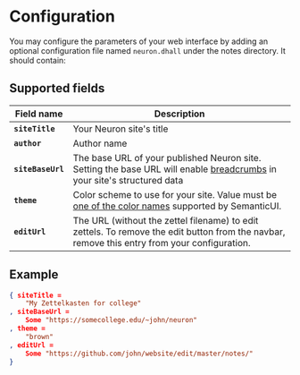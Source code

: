 # Configuration

You may configure the parameters of your web interface by adding an optional configuration file named `neuron.dhall` under the notes directory. It should contain:

## Supported fields

| Field name        | Description                                                                                                                                                                                |
|-------------------|--------------------------------------------------------------------------------------------------------------------------------------------------------------------------------------------|
| **`siteTitle`**   | Your Neuron site's title                                                                                                                                                                   |
| **`author`**      | Author name                                                                                                                                                                                |
| **`siteBaseUrl`** | The base URL of your published Neuron site. Setting the base URL will enable [breadcrumbs](https://developers.google.com/search/docs/data-types/breadcrumb) in your site's structured data |
| **`theme`**       | Color scheme to use for your site. Value must be [one of the color names](https://semantic-ui.com/usage/theming.html#sitewide-defaults) supported by SemanticUI.                           |
| **`editUrl`**     | The URL (without the zettel filename) to edit zettels. To remove the edit button from the navbar, remove this entry from your configuration.                                               |


## Example 

```json
{ siteTitle =
    "My Zettelkasten for college"
, siteBaseUrl =
    Some "https://somecollege.edu/~john/neuron"
, theme =
    "brown"
, editUrl =
    Some "https://github.com/john/website/edit/master/notes/"
}
```


